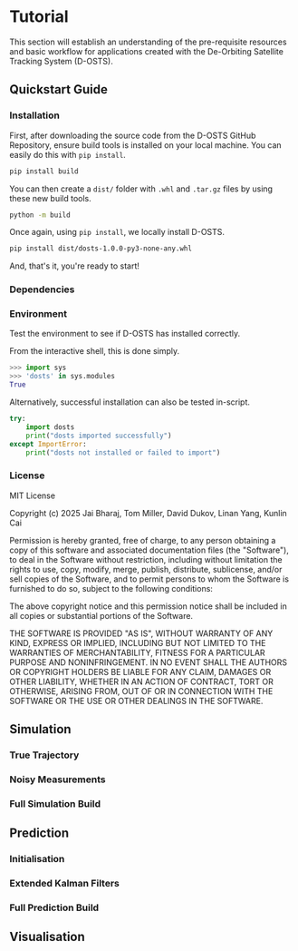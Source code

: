 # Tutorial
This section will establish an understanding of the pre-requisite resources and 
basic workflow for applications created with the De-Orbiting Satellite Tracking 
System (D-OSTS).

## Quickstart Guide
### Installation
First, after downloading the source code from the D-OSTS GitHub Repository, ensure 
build tools is installed on your local machine. You can easily do this with 
`pip install`.

```bash
pip install build
````

You can then create a `dist/` folder with `.whl` and `.tar.gz` files by using these 
new build tools.

```bash
python -m build
```

Once again, using `pip install`, we locally install D-OSTS.

```bash
pip install dist/dosts-1.0.0-py3-none-any.whl
```

And, that's it, you're ready to start!

### Dependencies
### Environment
Test the environment to see if D-OSTS has installed correctly.

From the interactive shell, this is done simply.

```python
>>> import sys
>>> 'dosts' in sys.modules
True
```

Alternatively, successful installation can also be tested in-script.

```python
try:
    import dosts
    print("dosts imported successfully")
except ImportError:
    print("dosts not installed or failed to import")

```

### License
MIT License

Copyright (c) 2025 Jai Bharaj, Tom Miller, David Dukov, Linan Yang, Kunlin Cai

Permission is hereby granted, free of charge, to any person obtaining a copy
of this software and associated documentation files (the "Software"), to deal
in the Software without restriction, including without limitation the rights
to use, copy, modify, merge, publish, distribute, sublicense, and/or sell
copies of the Software, and to permit persons to whom the Software is
furnished to do so, subject to the following conditions:

The above copyright notice and this permission notice shall be included in all
copies or substantial portions of the Software.

THE SOFTWARE IS PROVIDED "AS IS", WITHOUT WARRANTY OF ANY KIND, EXPRESS OR
IMPLIED, INCLUDING BUT NOT LIMITED TO THE WARRANTIES OF MERCHANTABILITY,
FITNESS FOR A PARTICULAR PURPOSE AND NONINFRINGEMENT. IN NO EVENT SHALL THE
AUTHORS OR COPYRIGHT HOLDERS BE LIABLE FOR ANY CLAIM, DAMAGES OR OTHER
LIABILITY, WHETHER IN AN ACTION OF CONTRACT, TORT OR OTHERWISE, ARISING FROM,
OUT OF OR IN CONNECTION WITH THE SOFTWARE OR THE USE OR OTHER DEALINGS IN THE
SOFTWARE.

## Simulation
### True Trajectory
### Noisy Measurements
### Full Simulation Build

## Prediction
### Initialisation
### Extended Kalman Filters
### Full Prediction Build

## Visualisation
